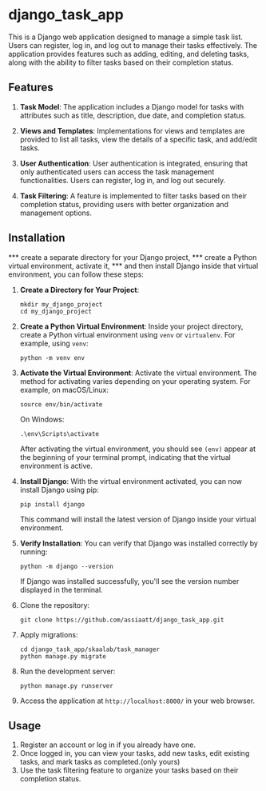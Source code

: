 # django_task_app


This is a Django web application designed to manage a simple task list. Users can register, log in, and log out to manage their tasks effectively. The application provides features such as adding, editing, and deleting tasks, along with the ability to filter tasks based on their completion status.

## Features
1. **Task Model**: The application includes a Django model for tasks with attributes such as title, description, due date, and completion status.

2. **Views and Templates**: Implementations for views and templates are provided to list all tasks, view the details of a specific task, and add/edit tasks.

3. **User Authentication**: User authentication is integrated, ensuring that only authenticated users can access the task management functionalities. Users can register, log in, and log out securely.

4. **Task Filtering**: A feature is implemented to filter tasks based on their completion status, providing users with better organization and management options.

## Installation


*** create a separate directory for your Django project,
*** create a Python virtual environment, activate it, 
*** and then install Django inside that virtual environment, you can follow these steps:

1. **Create a Directory for Your Project**: 
    ```
    mkdir my_django_project
    cd my_django_project
    ```

2. **Create a Python Virtual Environment**: Inside your project directory, create a Python virtual environment using `venv` or `virtualenv`. For example, using `venv`:

    ```
    python -m venv env
    ```

3. **Activate the Virtual Environment**: Activate the virtual environment. The method for activating varies depending on your operating system. For example, on macOS/Linux:

    ```
    source env/bin/activate
    ```

   On Windows:

    ```
    .\env\Scripts\activate
    ```

   After activating the virtual environment, you should see `(env)` appear at the beginning of your terminal prompt, indicating that the virtual environment is active.

4. **Install Django**: With the virtual environment activated, you can now install Django using pip:

    ```
    pip install django
    ```

   This command will install the latest version of Django inside your virtual environment.

5. **Verify Installation**: You can verify that Django was installed correctly by running:

    ```
    python -m django --version
    ```

   If Django was installed successfully, you'll see the version number displayed in the terminal.


2. Clone the repository:
   ```
   git clone https://github.com/assiaatt/django_task_app.git
   ```

   

3. Apply migrations:
   ```
   cd django_task_app/skaalab/task_manager
   python manage.py migrate
   ```

4. Run the development server:
   ```
   python manage.py runserver
   ```

5. Access the application at `http://localhost:8000/` in your web browser.

## Usage
1. Register an account or log in if you already have one.
2. Once logged in, you can view your tasks, add new tasks, edit existing tasks, and mark tasks as completed.(only yours)
3. Use the task filtering feature to organize your tasks based on their completion status.

